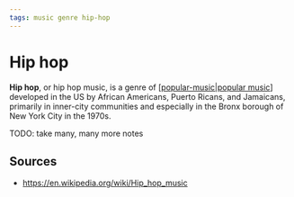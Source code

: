```yaml
---
tags: music genre hip-hop
---
```


# Hip hop

**Hip hop**, or hip hop music, is a genre of [[popular-music|popular music]] developed in the US by African Americans, Puerto Ricans, and Jamaicans, primarily in inner-city communities and especially in the Bronx borough of New York City in the 1970s.

TODO: take many, many more notes

## Sources

- <https://en.wikipedia.org/wiki/Hip_hop_music>

[//begin]: # "Autogenerated link references for markdown compatibility"
[popular-music|popular music]: popular-music "Popular music"
[//end]: # "Autogenerated link references"